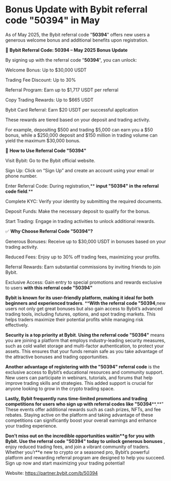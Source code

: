 # Bonus Update with Bybit referral code "50394" in May

As of May 2025, the Bybit referral code "**50394**" offers new users a generous welcome bonus and additional benefits upon registration.


🎁 **Bybit Referral Code: 50394 – May 2025 Bonus Update**


By signing up with the referral code "**50394**", you can unlock:


Welcome Bonus: Up to $30,000 USDT


Trading Fee Discount: Up to 30%


Referral Program: Earn up to $1,717 USDT per referral


Copy Trading Rewards: Up to $665 USDT


Bybit Card Referral: Earn $20 USDT per successful application


These rewards are tiered based on your deposit and trading activity.

For example, depositing $500 and trading $5,000 can earn you a $50 bonus, while a $250,000 deposit and $150 million in trading volume can yield the maximum $30,000 bonus. 




📝 **How to Use Referral Code "50394"**


Visit Bybit: Go to the Bybit official website.


Sign Up: Click on “Sign Up” and create an account using your email or phone number.


Enter Referral Code: During registration,** **input "50394" in the referral code field**.**


Complete KYC: Verify your identity by submitting the required documents.


Deposit Funds: Make the necessary deposit to qualify for the bonus.


Start Trading: Engage in trading activities to unlock additional rewards.



✅ **Why Choose Referral Code "50394"?**

Generous Bonuses: Receive up to $30,000 USDT in bonuses based on your trading activity.


Reduced Fees: Enjoy up to 30% off trading fees, maximizing your profits.


Referral Rewards: Earn substantial commissions by inviting friends to join Bybit.


Exclusive Access: Gain entry to special promotions and rewards exclusive to users **with this referral code "50394"**


**Bybit is known for its user-friendly platform, making it ideal for both beginners and experienced traders**. ****With the referral code "50394**,new users not only get great bonuses but also gain access to Bybit’s advanced trading tools, including futures, options, and spot trading markets. This helps traders maximize their potential profits while managing risk effectively.


**Security is a top priority at Bybit**. **Using the referral code "50394"**  means you are joining a platform that employs industry-leading security measures, such as cold wallet storage and multi-factor authentication, to protect your assets. This ensures that your funds remain safe as you take advantage of the attractive bonuses and trading opportunities.


**Another advantage of registering with the "50394" referral code**  is the exclusive access to Bybit’s educational resources and community support. New users can participate in webinars, tutorials, and forums that help improve trading skills and strategies. This added support is crucial for anyone looking to grow in the crypto trading space.


**Lastly, Bybit frequently runs time-limited promotions and trading competitions for users who sign up with referral codes like "50394****.**" These events offer additional rewards such as cash prizes, NFTs, and fee rebates. Staying active on the platform and taking advantage of these competitions can significantly boost your overall earnings and enhance your trading experience.

****Don’t miss out on the incredible opportunities waitin**g for you with Bybit. Use the referral code "50394" today to unlock generous bonuses**** , enjoy reduced trading fees, and join a vibrant community of traders. Whether you’r**e new to crypto or a seasoned pro, Bybit’s powerful platform and rewarding referral program are designed to help you succeed. Sign up now and start maximizing your trading potential!

Website: https://partner.bybit.com/b/50394




